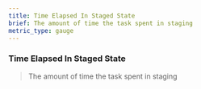 ```yaml
---
title: Time Elapsed In Staged State
brief: The amount of time the task spent in staging
metric_type: gauge
---
```

### Time Elapsed In Staged State

> The amount of time the task spent in staging
